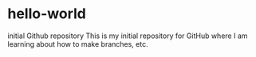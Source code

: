 # hello-world
initial Github repository
This is my initial repository for GitHub where I am learning about how to make branches, etc.
